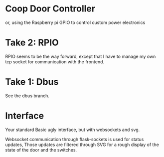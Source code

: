 Coop Door Controller
=========

or, using the Raspberry pi GPIO to control custom power electronics


Take 2: RPIO 
====== 

RPIO seems to be the way forward, except that I have to manage my own
tcp socket for communication with the frontend.

Take 1: Dbus
======

See the dbus branch.


Interface
=====

Your standard Basic ugly interface, but with websockets and svg. 

Websocket communication through flask-sockets is used for status
updates, Those updates are filtered through SVG for a rough display of
the state of the door and the switches. 